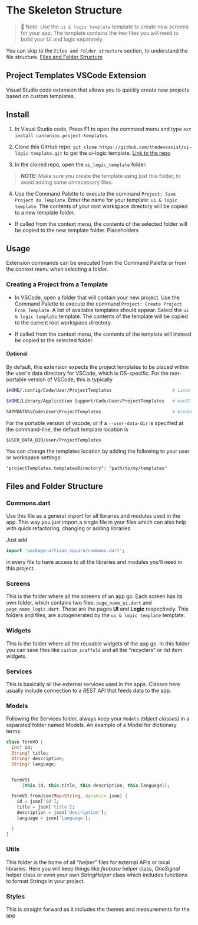 # The Skeleton Structure

> 📘 Note: Use the `ui & logic template` template to create new screens for your app. The template contains the two files you will need to build your UI and logic separately. 

You can skip to the `Files and Folder structure` section, to understand the file structure. [Files and Folder Structure](#files-and-folder-structure)

## Project Templates VSCode Extension

Visual Studio code extension that allows you to quickly create new projects based on custom templates.

## Install

1. In Visual Studio code, Press F1 to open the command menu and type `ext install cantonios.project-templates`.

2. Clone this GitHub repo:
`git clone https://github.com/thedevsaxist/ui-logic-template.git` to get the ui-logic template.
[Link to the repo](https://github.com/thedevsaxist/ui-logic-template)

3. In the cloned repo, open the `ui_logic_template` folder.

>**NOTE:** Make sure you create the template using just this folder, to avoid adding some unnecessary files.

4. Use the Command Palette to execute the command `Project: Save Project As Template`. Enter the name for your template: `ui & logic template`. The contents of your root workspace directory will be copied to a new template folder.

- If called from the context menu, the contents of the selected folder will be copied to the new template folder.
Placeholders

## Usage

Extension commands can be executed from the Command Palette or from the context menu when selecting a folder.

### Creating a Project from a Template

- In VSCode, open a folder that will contain your new project. Use the Command Palette to execute the command `Project: Create Project From Template`. A list of available templates should appear. Select the `ui & logic template` template. The contents of the template will be copied to the current root workspace directory.

- If called from the context menu, the contents of the template will instead be copied to the selected folder.

#### Optional

By default, this extension expects the project templates to be placed within the user's data directory for VSCode, which is OS-specific. For the non-portable version of VSCode, this is typically

```bash
$HOME/.config/Code/User/ProjectTemplates                       # Linux

$HOME/Library/Application Support/Code/User/ProjectTemplates   # macOS

%APPDATA%\Code\User\ProjectTemplates                           # Windows
```

For the portable version of vscode, or if a `--user-data-dir` is specified at the command-line, the default template location is

```$USER_DATA_DIR/User/ProjectTemplates```

You can change the templates location by adding the following to your user or workspace settings:

`"projectTemplates.templatesDirectory": "path/to/my/templates"`

## Files and Folder Structure

### Commons.dart

Use this file as a general *import* for all libraries and modules used in the app. This way you just import a single file in your files which can also help with quick refactoring, changing or adding libraries

Just add

```dart
import 'package:artizan_square/commons.dart';
```

in every file to have access to all the libraries and modules you'll need in this project.

### Screens

This is the folder where all the screens of an app go. Each screen has its own folder, which contains two files: `page_name_ui.dart` and `page_name_logic.dart`. These are the pages **UI** and **Logic** respectively. This folders and files, are autogenerated by the `ui & logic template` template.

### Widgets

This is the folder where all the reusable widgets of the app go. In this folder you can save files like `custom_scaffold` and all the “recyclers” or list item widgets.

### Services

This is basically all the external services used in the apps. Classes here usually include connection to a *REST API* that feeds data to the app.

### Models

Following the Services folder, always keep your `Models` *(object classes)* in a separated folder named Models. An example of a Model for dictionary terms:

``` dart
class TermVO {
  int? id;
  String? title;
  String? description;
  String? language;


  TermVO(
      {this.id, this.title, this.description, this.language});

  TermVO.fromJson(Map<String, dynamic> json) {
    id = json['id'];
    title = json['title'];
    description = json['description'];
    language = json['language'];

  }
}
```

### Utils

This folder is the home of all *“helper”* files for external APIs or local libraries. Here you will keep things like *firebase* helper class, *OneSignal* helper class or even your own *StringHelper* class which includes functions to format Strings in your project.

### Styles

This is straight forward as it includes the themes and measurements for the app
